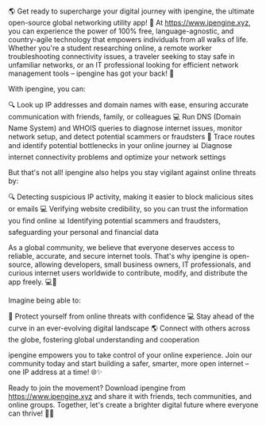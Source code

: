 🌎 Get ready to supercharge your digital journey with ipengine, the ultimate open-source global networking utility app! 🚀 At https://www.ipengine.xyz, you can experience the power of 100% free, language-agnostic, and country-agile technology that empowers individuals from all walks of life. Whether you're a student researching online, a remote worker troubleshooting connectivity issues, a traveler seeking to stay safe in unfamiliar networks, or an IT professional looking for efficient network management tools – ipengine has got your back! 🤝

With ipengine, you can:

🔍 Look up IP addresses and domain names with ease, ensuring accurate communication with friends, family, or colleagues
💻 Run DNS (Domain Name System) and WHOIS queries to diagnose internet issues, monitor network setup, and detect potential scammers or fraudsters
📍 Trace routes and identify potential bottlenecks in your online journey
📊 Diagnose internet connectivity problems and optimize your network settings

But that's not all! ipengine also helps you stay vigilant against online threats by:

🔍 Detecting suspicious IP activity, making it easier to block malicious sites or emails
💻 Verifying website credibility, so you can trust the information you find online
📊 Identifying potential scammers and fraudsters, safeguarding your personal and financial data

As a global community, we believe that everyone deserves access to reliable, accurate, and secure internet tools. That's why ipengine is open-source, allowing developers, small business owners, IT professionals, and curious internet users worldwide to contribute, modify, and distribute the app freely. 💻👥

Imagine being able to:

💪 Protect yourself from online threats with confidence
💻 Stay ahead of the curve in an ever-evolving digital landscape
🌎 Connect with others across the globe, fostering global understanding and cooperation

ipengine empowers you to take control of your online experience. Join our community today and start building a safer, smarter, more open internet – one IP address at a time! 🌐✨

Ready to join the movement? Download ipengine from https://www.ipengine.xyz and share it with friends, tech communities, and online groups. Together, let's create a brighter digital future where everyone can thrive! 🌟👥